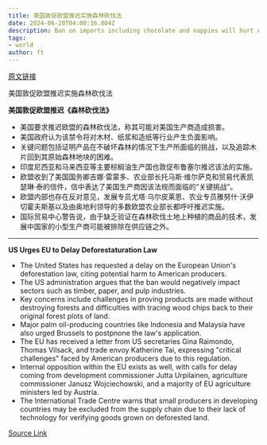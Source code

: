 ```yaml
---
title: 美国敦促欧盟推迟实施森林砍伐法
date: 2024-06-20T04:00:16.804Z
description: Ban on imports including chocolate and nappies will hurt American producers, says Biden administration
tags: 
- world
author: ft
---
```


[原文链接](https://ft.com/content/1b1c7541-92f8-478a-9e18-8c0419af7714)

美国敦促欧盟推迟实施森林砍伐法

**美国敦促欧盟推迟《森林砍伐法》**

- 美国要求推迟欧盟的森林砍伐法，称其可能对美国生产商造成损害。
- 美国政府认为该禁令将对木材、纸浆和造纸等行业产生负面影响。
- 关键问题包括证明产品在不破坏森林的情况下生产所面临的挑战，以及追踪木片回到其原始森林地块的困难。
- 印度尼西亚和马来西亚等主要棕榈油生产国也敦促布鲁塞尔推迟该法的实施。
- 欧盟收到了美国国务卿吉娜·雷蒙多、农业部长托马斯·维尔萨克和贸易代表凯瑟琳·泰的信件，信中表达了美国生产商因该法规而面临的“关键挑战”。
- 欧盟内部也存在反对意见，发展专员尤塔·乌尔皮莱恩、农业专员雅努什·沃伊切霍夫斯基以及由奥地利领导的多数欧盟农业部长都呼吁推迟实施。
- 国际贸易中心警告说，由于缺乏验证在森林砍伐土地上种植的商品的技术，发展中国家的小型生产商可能被排除在供应链之外。

---

 **US Urges EU to Delay Deforestaturation Law**

- The United States has requested a delay on the European Union's deforestation law, citing potential harm to American producers.
- The US administration argues that the ban would negatively impact sectors such as timber, paper, and pulp industries.
- Key concerns include challenges in proving products are made without destroying forests and difficulties with tracing wood chips back to their original forest plots of land.
- Major palm oil-producing countries like Indonesia and Malaysia have also urged Brussels to postpnone the law's application.
- The EU has received a letter from US secretaries Gina Raimondo, Thomas Vilsack, and trade envoy Katherine Tai, expressing "critical challenges" faced by American producers due to this regulation.
- Internal opposition within the EU exists as well, with calls for delay coming from development commissioner Jutta Urpilainen, agriculture commissioner Janusz Wojciechowski, and a majority of EU agriculture ministers led by Austria.
- The International Trade Centre warns that small producers in developing countries may be excluded from the supply chain due to their lack of technology for verifying goods grown on deforested land.

[Source Link](https://ft.com/content/1b1c7541-92f8-478a-9e18-8c0419af7714)

